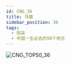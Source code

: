 ```yaml
---
id: CNG_36
title: 乌镇
sidebar_position: 36
tags:
  - 拾柒
  - 中国一生必去的50个地方
---
```

![CNG_TOP50_36](/img/love/CNG_TOP50/36.jpeg)
